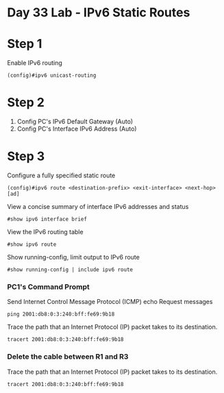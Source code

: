 # Day 33 Lab - IPv6 Static Routes

# Step 1

Enable IPv6 routing

```
(config)#ipv6 unicast-routing
```

# Step 2

1. Config PC's IPv6 Default Gateway (Auto)
2. Config PC's Interface IPv6 Address (Auto)

# Step 3

Configure a fully specified static route

```
(config)#ipv6 route <destination-prefix> <exit-interface> <next-hop> [ad]
```

View a concise summary of interface IPv6 addresses and status

```
#show ipv6 interface brief
```

View the IPv6 routing table

```
#show ipv6 route
```

Show running-config, limit output to IPv6 route

```
#show running-config | include ipv6 route
```

### PC1's Command Prompt

Send Internet Control Message Protocol (ICMP) echo Request messages

```
ping 2001:db8:0:3:240:bff:fe69:9b18
```

Trace the path that an Internet Protocol (IP) packet takes to its destination.

```
tracert 2001:db8:0:3:240:bff:fe69:9b18
```

### Delete the cable between R1 and R3

Trace the path that an Internet Protocol (IP) packet takes to its destination.

```
tracert 2001:db8:0:3:240:bff:fe69:9b18
```
